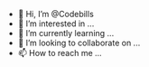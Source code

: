 - 👋 Hi, I’m @Codebills
- 👀 I’m interested in ...
- 🌱 I’m currently learning ...
- 💞️ I’m looking to collaborate on ...
- 📫 How to reach me ...

<!---
Codebills/Codebills is a ✨ special ✨ repository because its `README.md` (this file) appears on your GitHub profile.
You can click the Preview link to take a look at your changes.
--->
